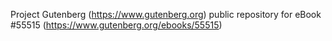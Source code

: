 Project Gutenberg (https://www.gutenberg.org) public repository for
eBook #55515 (https://www.gutenberg.org/ebooks/55515)
